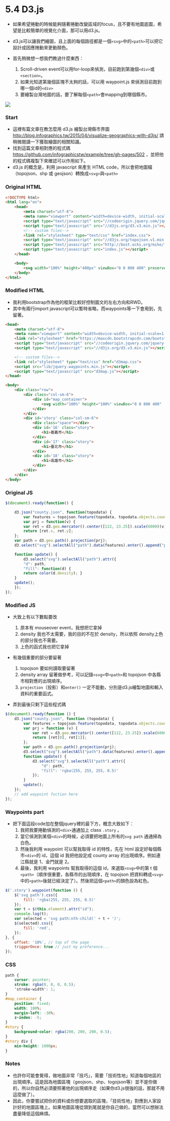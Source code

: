 # 5.4 D3.js

* 如果希望捲動的時候能夠隨著捲動改變區域的focus，且不要有地圖底圖，希望是比較簡單的視覺化介面，那可以用d3.js。
* d3.js可以讓我們繪圖，且上面的每個路徑都是一個`<svg>`中的`<path>`可以把它設計成因應捲動來更動顏色。


* 首先稍微想一想我們教過什麼東西：
	1. Scroll-driven event可以用for-loop來偵測，目前跑到第幾個`<div>`或`<section>`。
	1. 如果光知道第幾個區塊不太夠的話，可以用 waypoint.js 來偵測目前跑到哪一個id的`<div>`
	1. 要繪製台灣地圖的話，要了解每個`<path>`會mapping到哪個縣市。

![](/assets/img6.png)

### Start
* 這裡有篇文章在教怎麼用 d3.js 繪製台灣縣市界圖 http://blog.infographics.tw/2015/04/visualize-geographics-with-d3js/ 請稍微閱讀一下獲取繪圖的相關知識。
* 找到這篇文章相對應的程式碼 https://github.com/infographicstw/example/tree/gh-pages/502 ，並把他的程式碼複製下來確認可以作用如下。
* d3.js 的概念是，利用 javascript 來產生 HTML code，所以會把地圖檔（topojson、shp 或 geojson）轉換成`<svg>`與`<path>`

### Original HTML

```html
<!DOCTYPE html>
<html lang="en">
	<head>
		<meta charset="utf-8">
		<meta name="viewport" content="width=device-width, initial-scale=1.0">
		<script type="text/javascript" src="//codeorigin.jquery.com/jquery-1.10.2.min.js"></script>
		<script type="text/javascript" src="//d3js.org/d3.v3.min.js"></script>
		<!-- custom files-->
		<link rel="stylesheet" type="text/css" href="index.css">
		<script type="text/javascript" src="//d3js.org/topojson.v1.min.js"></script>
		<script type="text/javascript" src="http://bost.ocks.org/mike/fisheye/fisheye.js?0.0.3"></script>
		<script type="text/javascript" src="index.js"></script>
	</head>

	<body>
		<svg width="100%" height="400px" viewBox="0 0 800 400" preserveAspectRatio="xMidYMid"></svg>
	</body>
</html>
```

### Modified HTML
* 我利用bootstrap作為他的框架比較好控制圖文的左右方向和RWD。
* 其中有兩行import javascript可以暫時省略，而waypoints等一下會用到，先留著。

```html
<head>
	<meta charset="utf-8">
	<meta name="viewport" content="width=device-width, initial-scale=1.0">
	<link rel="stylesheet" href="https://maxcdn.bootstrapcdn.com/bootstrap/3.3.7/css/bootstrap.min.css">
	<script type="text/javascript" src="//codeorigin.jquery.com/jquery-1.10.2.min.js"></script>
	<script type="text/javascript" src="//d3js.org/d3.v3.min.js"></script>

	<!-- custom files-->
	<link rel="stylesheet" type="text/css" href="d3map.css">
	<script src="lib/jquery.waypoints.min.js"></script>
	<script type="text/javascript" src="d3map.js"></script>
</head>

<body>
	<div class="row">
		<div class="col-sm-6">
			<div id="map_container">
				<svg width="100%" height="100%" viewBox="0 0 800 400"  preserveAspectRatio="xMidYMid"></svg>
			</div>
		</div>
		<div id='story' class="col-sm-6">
			<div class="space"></div>
			<div id='16' class="story">
				<h1>嘉義市</h1>
			</div>
			<div id='17' class="story">
				<h1>臺北市</h1>
			</div>
			<div id='18' class="story">
				<h1>高雄市</h1>
			</div>
		</div>
	</div>
</body>
```

### Original JS

```js
$(document).ready(function() {

	d3.json("county.json", function(topodata) {
		var features = topojson.feature(topodata, topodata.objects.county).features;
		var prj = function(v) {
		var ret = d3.geo.mercator().center([122, 23.25]).scale(6000)(v);
		return [ret.x, ret.y];
	};
	var path = d3.geo.path().projection(prj);
	d3.select("svg").selectAll("path").data(features).enter().append("path");

	function update() {
		d3.select("svg").selectAll("path").attr({
		"d": path,
		"fill": function(d) {
		return color(d.density); }
	}
	update();
	});
});
```

### Modified JS

* 大致上有以下數點要改
	1. 原本有 mouseover event，我想把它拿掉
	1. density 我也不太需要，我的目的不在於 density，所以依照 density上色的部分我也不需要。
	1. 上色的函式我也把它拿掉


* 有幾個重要的部分要留著
	1. topojson 要如何讀取要留著
	1. density array 留著做參考，可以記錄`<svg>`中`<path>`和 topojson 中各縣市相對應的出現順序。
	1. `projection`（投影）和`enter()` 一定不能動，分別是d3.js繪製地圖和輸入資料的重要函式。


* 弄到最後只剩下這些程式碼

```js
$(document).ready(function () {
	d3.json("county.json", function (topodata) {
		var features = topojson.feature(topodata, topodata.objects.county).features;
		var prj = function (v) {
			var ret = d3.geo.mercator().center([122, 23.25]).scale(6000)(v);
			return [ret[0], ret[1]];
		};
		var path = d3.geo.path().projection(prj);
		d3.select("svg").selectAll("path").data(features).enter().append("path");
		function update() {
			d3.select("svg").selectAll("path").attr({
				"d": path,
				"fill": 'rgba(255, 255, 255, 0.5)'
			});
		}
		update();
	});
	// add waypoint fuction here
});
```

### Waypoints part

* 把下面這段code加在整個jquery裡的最下方，概念大致如下：
	1. 我把我要捲動偵測的`<div>`通通加上 class `.story` 。
	1. 當它偵測到某個`<div>`的時候，必須要把地圖上所有的`svg path` 通通掃為白色。
	1. 然後我利用 waypoint 可以幫我取得 id 的特性，先在 html 設定好每個縣市`<div>`的 id，這個 id 我把他設定成 county array 的出現順序。例如連江縣就是 1、金門就是 2。
	1. 最後，我利用 waypoints 幫我取得的這個 id，來選取`<svg>`中的第 t 個`<path>`（順序很重要，各縣市的出現順序，在 topojson 把資料轉成`<svg>`中的`<path>`後就已經決定了）。然後把這個`<path>`的顏色設為紅色。

```js
$('.story').waypoint(function () {
	$('svg path').css({
		fill: 'rgba(255, 255, 255, 0.5)'
	});
	var t = $(this.element).attr("id");
	console.log(t);
	var selected = 'svg path:nth-child(' + t + ')';
	$(selected).css({
		fill: 'red',
	});
}, {
	offset: '10%', // top of the page
	triggerOnce: true // just my preference...
});
```

### CSS

```css
path {
	cursor: pointer;
	stroke: rgba(0, 0, 0, 0.5);
	'stroke-width': 1;
}
#map_container {
	position: fixed;
	width: 100%;
	margin-left: -30%;
	z-index: -5;
}
#story {
	background-color: rgba(200, 200, 200, 0.5);
}
#story div {
	min-height: 1000px;
}
```

### Notes

* 也許你可能會覺得，做地圖非常「技巧」，需要「技術性地」知道每個地區的出現順序。這是因為地圖區塊（geojson、shp、togojson等）並不是你做的，所以你自然必須要照著他的出現順序走（如果你d3.js很強的話，那就不用這麼做了）。
* 因此，你要嘗試把你的資料或你想要選取的區塊，「技術性地」對應到人家設計好的地圖區塊上。如果地圖區塊從頭到尾就是你自己做的，當然可以想辦法盡量降低這個麻煩。
